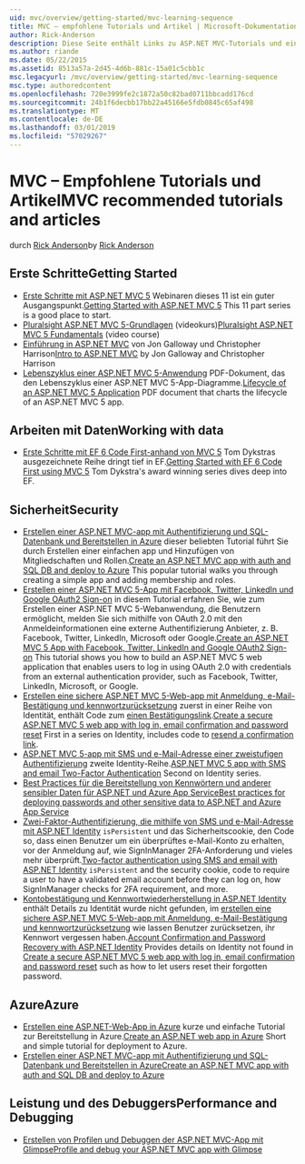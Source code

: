 ```yaml
---
uid: mvc/overview/getting-started/mvc-learning-sequence
title: MVC – empfohlene Tutorials und Artikel | Microsoft-Dokumentation
author: Rick-Anderson
description: Diese Seite enthält Links zu ASP.NET MVC-Tutorials und eine vorgeschlagene Sequenz zu folgen.
ms.author: riande
ms.date: 05/22/2015
ms.assetid: 8513a57a-2d45-4d6b-881c-15a01c5cbb1c
msc.legacyurl: /mvc/overview/getting-started/mvc-learning-sequence
msc.type: authoredcontent
ms.openlocfilehash: 720e3999fe2c1872a50c82bad0711bbcadd176cd
ms.sourcegitcommit: 24b1f6decbb17bb22a45166e5fdb0845c65af498
ms.translationtype: MT
ms.contentlocale: de-DE
ms.lasthandoff: 03/01/2019
ms.locfileid: "57029267"
---
```

<a name="mvc-recommended-tutorials-and-articles"></a><span data-ttu-id="bfecf-103">MVC – Empfohlene Tutorials und Artikel</span><span class="sxs-lookup"><span data-stu-id="bfecf-103">MVC recommended tutorials and articles</span></span>
====================
<span data-ttu-id="bfecf-104">durch [Rick Anderson]((https://twitter.com/RickAndMSFT))</span><span class="sxs-lookup"><span data-stu-id="bfecf-104">by [Rick Anderson]((https://twitter.com/RickAndMSFT))</span></span>

<a id="pwd"></a>
## <a name="getting-started"></a><span data-ttu-id="bfecf-105">Erste Schritte</span><span class="sxs-lookup"><span data-stu-id="bfecf-105">Getting Started</span></span>

- <span data-ttu-id="bfecf-106">[Erste Schritte mit ASP.NET MVC 5](introduction/getting-started.md) Webinaren dieses 11 ist ein guter Ausgangspunkt.</span><span class="sxs-lookup"><span data-stu-id="bfecf-106">[Getting Started with ASP.NET MVC 5](introduction/getting-started.md) This 11 part series is a good place to start.</span></span>
- <span data-ttu-id="bfecf-107">[Pluralsight ASP.NET MVC 5-Grundlagen](https://pluralsight.com/training/Player?author=scott-allen&amp;name=aspdotnet-mvc5-fundamentals-m1-introduction&amp;mode=live&amp;clip=0&amp;course=aspdotnet-mvc5-fundamentals) (videokurs)</span><span class="sxs-lookup"><span data-stu-id="bfecf-107">[Pluralsight ASP.NET MVC 5 Fundamentals](https://pluralsight.com/training/Player?author=scott-allen&amp;name=aspdotnet-mvc5-fundamentals-m1-introduction&amp;mode=live&amp;clip=0&amp;course=aspdotnet-mvc5-fundamentals) (video course)</span></span>
- <span data-ttu-id="bfecf-108">[Einführung in ASP.NET MVC](https://www.microsoftvirtualacademy.com/training-courses/introduction-to-asp-net-mvc) von Jon Galloway und Christopher Harrison</span><span class="sxs-lookup"><span data-stu-id="bfecf-108">[Intro to ASP.NET MVC](https://www.microsoftvirtualacademy.com/training-courses/introduction-to-asp-net-mvc) by Jon Galloway and Christopher Harrison</span></span>
- <span data-ttu-id="bfecf-109">[Lebenszyklus einer ASP.NET MVC 5-Anwendung](lifecycle-of-an-aspnet-mvc-5-application.md) PDF-Dokument, das den Lebenszyklus einer ASP.NET MVC 5-App-Diagramme.</span><span class="sxs-lookup"><span data-stu-id="bfecf-109">[Lifecycle of an ASP.NET MVC 5 Application](lifecycle-of-an-aspnet-mvc-5-application.md) PDF document that charts the lifecycle of an ASP.NET MVC 5 app.</span></span>

<a id="con"></a>
## <a name="working-with-data"></a><span data-ttu-id="bfecf-110">Arbeiten mit Daten</span><span class="sxs-lookup"><span data-stu-id="bfecf-110">Working with data</span></span>

- <span data-ttu-id="bfecf-111">[Erste Schritte mit EF 6 Code First-anhand von MVC 5](getting-started-with-ef-using-mvc/creating-an-entity-framework-data-model-for-an-asp-net-mvc-application.md) Tom Dykstras ausgezeichnete Reihe dringt tief in EF.</span><span class="sxs-lookup"><span data-stu-id="bfecf-111">[Getting Started with EF 6 Code First using MVC 5](getting-started-with-ef-using-mvc/creating-an-entity-framework-data-model-for-an-asp-net-mvc-application.md) Tom Dykstra's award winning series dives deep into EF.</span></span>

<a id="wj"></a>
## <a name="security"></a><span data-ttu-id="bfecf-112">Sicherheit</span><span class="sxs-lookup"><span data-stu-id="bfecf-112">Security</span></span>

- <span data-ttu-id="bfecf-113">[Erstellen einer ASP.NET MVC-app mit Authentifizierung und SQL-Datenbank und Bereitstellen in Azure](https://azure.microsoft.com/documentation/articles/web-sites-dotnet-deploy-aspnet-mvc-app-membership-oauth-sql-database/) dieser beliebten Tutorial führt Sie durch Erstellen einer einfachen app und Hinzufügen von Mitgliedschaften und Rollen.</span><span class="sxs-lookup"><span data-stu-id="bfecf-113">[Create an ASP.NET MVC app with auth and SQL DB and deploy to Azure](https://azure.microsoft.com/documentation/articles/web-sites-dotnet-deploy-aspnet-mvc-app-membership-oauth-sql-database/) This popular tutorial walks you through creating a simple app and adding membership and roles.</span></span>
- <span data-ttu-id="bfecf-114">[Erstellen einer ASP.NET MVC 5-App mit Facebook, Twitter, LinkedIn und Google OAuth2 Sign-on](../security/create-an-aspnet-mvc-5-app-with-facebook-and-google-oauth2-and-openid-sign-on.md) in diesem Tutorial erfahren Sie, wie zum Erstellen einer ASP.NET MVC 5-Webanwendung, die Benutzern ermöglicht, melden Sie sich mithilfe von OAuth 2.0 mit den Anmeldeinformationen eine externe Authentifizierung Anbieter, z. B. Facebook, Twitter, LinkedIn, Microsoft oder Google.</span><span class="sxs-lookup"><span data-stu-id="bfecf-114">[Create an ASP.NET MVC 5 App with Facebook, Twitter, LinkedIn and Google OAuth2 Sign-on](../security/create-an-aspnet-mvc-5-app-with-facebook-and-google-oauth2-and-openid-sign-on.md) This tutorial shows you how to build an ASP.NET MVC 5 web application that enables users to log in using OAuth 2.0 with credentials from an external authentication provider, such as Facebook, Twitter, LinkedIn, Microsoft, or Google.</span></span>
- <span data-ttu-id="bfecf-115">[Erstellen eine sichere ASP.NET MVC 5-Web-app mit Anmeldung, e-Mail-Bestätigung und kennwortzurücksetzung](../security/create-an-aspnet-mvc-5-web-app-with-email-confirmation-and-password-reset.md) zuerst in einer Reihe von Identität, enthält Code zum [einen Bestätigungslink](../security/create-an-aspnet-mvc-5-web-app-with-email-confirmation-and-password-reset.md#rsend).</span><span class="sxs-lookup"><span data-stu-id="bfecf-115">[Create a secure ASP.NET MVC 5 web app with log in, email confirmation and password reset](../security/create-an-aspnet-mvc-5-web-app-with-email-confirmation-and-password-reset.md) First in a series on Identity, includes code to [resend a confirmation link](../security/create-an-aspnet-mvc-5-web-app-with-email-confirmation-and-password-reset.md#rsend).</span></span>
- <span data-ttu-id="bfecf-116">[ASP.NET MVC 5-app mit SMS und e-Mail-Adresse einer zweistufigen Authentifizierung](../security/aspnet-mvc-5-app-with-sms-and-email-two-factor-authentication.md) zweite Identity-Reihe.</span><span class="sxs-lookup"><span data-stu-id="bfecf-116">[ASP.NET MVC 5 app with SMS and email Two-Factor Authentication](../security/aspnet-mvc-5-app-with-sms-and-email-two-factor-authentication.md) Second on Identity series.</span></span>
- [<span data-ttu-id="bfecf-117">Best Practices für die Bereitstellung von Kennwörtern und anderer sensibler Daten für ASP.NET und Azure App Service</span><span class="sxs-lookup"><span data-stu-id="bfecf-117">Best practices for deploying passwords and other sensitive data to ASP.NET and Azure App Service</span></span>](../../../identity/overview/features-api/best-practices-for-deploying-passwords-and-other-sensitive-data-to-aspnet-and-azure.md)
- <span data-ttu-id="bfecf-118">[Zwei-Faktor-Authentifizierung, die mithilfe von SMS und e-Mail-Adresse mit ASP.NET Identity](../../../identity/overview/features-api/two-factor-authentication-using-sms-and-email-with-aspnet-identity.md) `isPersistent` und das Sicherheitscookie, den Code so, dass einen Benutzer um ein überprüftes e-Mail-Konto zu erhalten, vor der Anmeldung auf, wie SignInManager 2FA-Anforderung und vieles mehr überprüft.</span><span class="sxs-lookup"><span data-stu-id="bfecf-118">[Two-factor authentication using SMS and email with ASP.NET Identity](../../../identity/overview/features-api/two-factor-authentication-using-sms-and-email-with-aspnet-identity.md) `isPersistent` and the security cookie, code to require a user to have a validated email account before they can log on, how SignInManager checks for 2FA requirement, and more.</span></span>
- <span data-ttu-id="bfecf-119">[Kontobestätigung und Kennwortwiederherstellung in ASP.NET Identity](../../../identity/overview/features-api/account-confirmation-and-password-recovery-with-aspnet-identity.md) enthält Details zu Identität wurde nicht gefunden, im [erstellen eine sichere ASP.NET MVC 5-Web-app mit Anmeldung, e-Mail-Bestätigung und kennwortzurücksetzung](../security/create-an-aspnet-mvc-5-web-app-with-email-confirmation-and-password-reset.md) wie lassen Benutzer zurücksetzen, ihr Kennwort vergessen haben.</span><span class="sxs-lookup"><span data-stu-id="bfecf-119">[Account Confirmation and Password Recovery with ASP.NET Identity](../../../identity/overview/features-api/account-confirmation-and-password-recovery-with-aspnet-identity.md) Provides details on Identity not found in [Create a secure ASP.NET MVC 5 web app with log in, email confirmation and password reset](../security/create-an-aspnet-mvc-5-web-app-with-email-confirmation-and-password-reset.md) such as how to let users reset their forgotten password.</span></span>

<a id="da"></a>
## <a name="azure"></a><span data-ttu-id="bfecf-120">Azure</span><span class="sxs-lookup"><span data-stu-id="bfecf-120">Azure</span></span>

- <span data-ttu-id="bfecf-121">[Erstellen eine ASP.NET-Web-App in Azure](https://azure.microsoft.com/documentation/articles/web-sites-dotnet-get-started/) kurze und einfache Tutorial zur Bereitstellung in Azure.</span><span class="sxs-lookup"><span data-stu-id="bfecf-121">[Create an ASP.NET web app in Azure](https://azure.microsoft.com/documentation/articles/web-sites-dotnet-get-started/) Short and simple tutorial for deployment to Azure.</span></span>
- [<span data-ttu-id="bfecf-122">Erstellen einer ASP.NET MVC-app mit Authentifizierung und SQL-Datenbank und Bereitstellen in Azure</span><span class="sxs-lookup"><span data-stu-id="bfecf-122">Create an ASP.NET MVC app with auth and SQL DB and deploy to Azure</span></span>](https://azure.microsoft.com/documentation/articles/web-sites-dotnet-deploy-aspnet-mvc-app-membership-oauth-sql-database/)

<a id="perf"></a>
## <a name="performance-and-debugging"></a><span data-ttu-id="bfecf-123">Leistung und des Debuggers</span><span class="sxs-lookup"><span data-stu-id="bfecf-123">Performance and Debugging</span></span>

- [<span data-ttu-id="bfecf-124">Erstellen von Profilen und Debuggen der ASP.NET MVC-App mit Glimpse</span><span class="sxs-lookup"><span data-stu-id="bfecf-124">Profile and debug your ASP.NET MVC app with Glimpse</span></span>](../performance/profile-and-debug-your-aspnet-mvc-app-with-glimpse.md)
